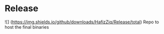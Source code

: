 # Release
![]
(https://img.shields.io/github/downloads/HafizZiq/Release/total)
Repo to host the final binaries
